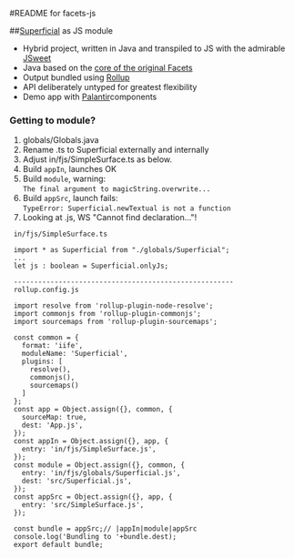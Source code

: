 #README for facets-js

##[Superficial](doc/Superficial.pdf) as JS module

- Hybrid project, written in Java and transpiled to JS 
with the admirable [JSweet](http://www.jsweet.org
) 
- Java based on the [core of the original Facets](https://github.com/dimwight/Facets/tree/master/Facets/facets/core)
- Output bundled using [Rollup](https://rollupjs.org 
)
- API deliberately untyped for greatest flexibility
- Demo app with [Palantir](https://github.com/palantir/blueprint 
)components
### Getting to module?

1. globals/Globals.java
1. Rename .ts to Superficial externally and internally
1. Adjust in/fjs/SimpleSurface.ts as below.   
1. Build `appIn`, launches OK
1. Build `module`, warning:  
`The final argument to magicString.overwrite...`
1. Build `appSrc`, launch fails:  
`TypeError: Superficial.newTextual is not a function`
1. Looking at .js, WS "Cannot find declaration..."!
 ```
  in/fjs/SimpleSurface.ts
 
  import * as Superficial from "./globals/Superficial";
  ...
  let js : boolean = Superficial.onlyJs;
  
  ------------------------------------------------------
  rollup.config.js
  
  import resolve from 'rollup-plugin-node-resolve';
  import commonjs from 'rollup-plugin-commonjs';
  import sourcemaps from 'rollup-plugin-sourcemaps';
  
  const common = {
    format: 'iife',
    moduleName: 'Superficial',
    plugins: [
      resolve(),
      commonjs(),
      sourcemaps()
    ]
  };
  const app = Object.assign({}, common, {
    sourceMap: true,
    dest: 'App.js',
  });
  const appIn = Object.assign({}, app, {
    entry: 'in/fjs/SimpleSurface.js',
  });
  const module = Object.assign({}, common, {
    entry: 'in/fjs/globals/Superficial.js',
    dest: 'src/Superficial.js',
  });
  const appSrc = Object.assign({}, app, {
    entry: 'src/SimpleSurface.js',
  });
  
  const bundle = appSrc;// |appIn|module|appSrc
  console.log('Bundling to '+bundle.dest);
  export default bundle;
  ```
 